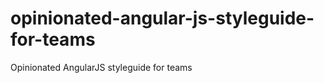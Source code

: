 opinionated-angular-js-styleguide-for-teams
===========================================

Opinionated AngularJS styleguide for teams
